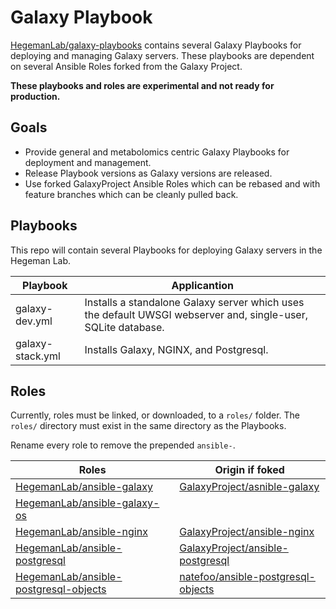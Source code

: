 # Galaxy Playbook

[HegemanLab/galaxy-playbooks](#) contains several Galaxy Playbooks for deploying and managing Galaxy servers. These playbooks are dependent on several Ansible Roles forked from the Galaxy Project.

**These playbooks and roles are experimental and not ready for production.**

## Goals

- Provide general and metabolomics centric Galaxy Playbooks for deployment and management.
- Release Playbook versions as Galaxy versions are released.
- Use forked GalaxyProject Ansible Roles which can be rebased and with feature branches which can be cleanly pulled back.

## Playbooks

This repo will contain several Playbooks for deploying Galaxy servers in the Hegeman Lab.

| Playbook             | Applicantion                            |
|----------------------|-----------------------------------------|
| galaxy-dev.yml       | Installs a standalone Galaxy server which uses the default UWSGI webserver and, single-user, SQLite database. |
| galaxy-stack.yml     | Installs Galaxy, NGINX, and Postgresql. |

## Roles 

Currently, roles must be linked, or downloaded, to a `roles/` folder. The `roles/` directory must exist in the same directory as the Playbooks.

Rename every role to remove the prepended `ansible-`.

| Roles | Origin if foked|
|-------|----------------|
| [HegemanLab/ansible-galaxy](https://github.com/HegemanLab/ansible-galaxy) | [GalaxyProject/asnible-galaxy](https://github.com/GalaxyProject/ansible-galaxy) |
| [HegemanLab/ansible-galaxy-os](https://github.com/HegemanLab/ansible-galaxy-os) | |
| [HegemanLab/ansible-nginx](https://github.com/HegemanLab/ansible-nginx) | [GalaxyProject/ansible-nginx](https://github.com/HegemanLab/ansible-nginx) |
| [HegemanLab/ansible-postgresql](https://github.com/HegemanLab/ansible-postgresql) | [GalaxyProject/ansible-postgresql](https://github.com/HegemanLab/ansible-postgresql) |
| [HegemanLab/ansible-postgresql-objects](https://github.com/HegemanLab/ansible-postgresql-objects) | [natefoo/ansible-postgresql-objects](https://github.com/natefoo/ansible-postgresql-objects) |
